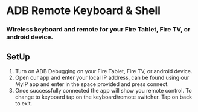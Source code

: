 # ADB Remote Keyboard & Shell
### Wireless keyboard and remote for your Fire Tablet, Fire TV, or android device. 
## SetUp
1. Turn on ADB Debugging on your Fire Tablet, Fire TV, or android device. 
2. Open our app and enter your local IP address, can be found using our MyIP app and enter in the space provided and press connect. 
3. Once successfully connected the app will show you remote control. 
To change to keyboard tap on the keyboard/remote switcher. 
Tap on back to exit.
